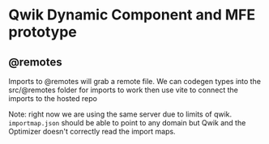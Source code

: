 # Qwik Dynamic Component and MFE prototype

## @remotes

Imports to @remotes will grab a remote file. We can codegen types into the src/@remotes folder for imports to work then use vite to connect the imports to the hosted repo

Note:
right now we are using the same server due to limits of qwik. `importmap.json` should be able to point to any domain but Qwik and the Optimizer doesn't correctly read the import maps.
